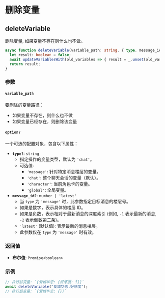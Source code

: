 # 删除变量

<CustomTOC />

## deleteVariable
删除变量, 如果变量不存在则什么也不做。

```typescript
async function deleteVariable(variable_path: string, { type, message_id }?: VariableOption): Promise<boolean> {
  let result: boolean = false;
  await updateVariablesWith(old_variables => { result = _.unset(old_variables, variable_path); return old_variables; }, { type, message_id });
  return result;
}
```

### 参数

#### `variable_path`
要删除的变量路径：
- 如果变量不存在，则什么也不做
- 如果变量已经存在，则删除该变量

#### `option?`
一个可选的配置对象，包含以下属性：

- **`type?`**: `string`
  - 指定操作的变量类型，默认为 `'chat'`。
  - 可选值:
    - `'message'`: 针对特定消息楼层的变量。
    - `'chat'`: 整个聊天会话的变量（默认）。
    - `'character'`: 当前角色卡的变量。
    - `'global'`: 全局变量。
- **`message_id?`**: `number | 'latest'`
  - 当 `type` 为 `'message'` 时，此参数指定目标消息的楼层号。
  - 如果是数字，表示具体的楼层 ID。
  - 如果是负数，表示相对于最新消息的深度索引 (例如, `-1` 表示最新的消息, `-2` 表示倒数第二条)。
  - `'latest'` (默认值): 表示最新的消息楼层。
  - 此参数仅在 `type` 为 `'message'` 时有效。

### 返回值
- **布尔值**: `Promise<boolean>`

### 示例

```typescript
// 执行前变量: `{爱城华恋: {好感度: 5}}`
await deleteVariable("爱城华恋.好感度");
// 执行后变量: `{爱城华恋: {}}`
```
